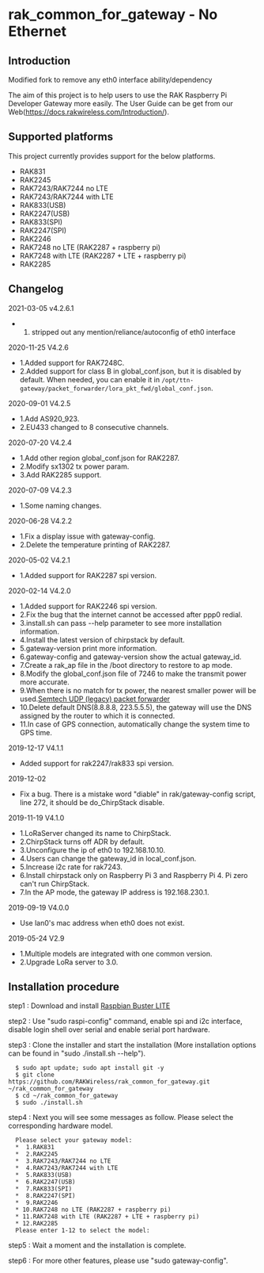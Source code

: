 # rak_common_for_gateway - No Ethernet

##	Introduction

Modified fork to remove any eth0 interface ability/dependency 

The aim of this project is to help users to use the RAK Raspberry Pi Developer Gateway more easily. The User Guide can be get from our Web(https://docs.rakwireless.com/Introduction/).

##	Supported platforms

This project currently provides support for the below platforms.
* RAK831
* RAK2245
* RAK7243/RAK7244 no LTE
* RAK7243/RAK7244 with LTE
* RAK833(USB)
* RAK2247(USB)
* RAK833(SPI)
* RAK2247(SPI)
* RAK2246
* RAK7248 no LTE (RAK2287 + raspberry pi)
* RAK7248 with LTE (RAK2287 + LTE + raspberry pi)
* RAK2285

##	Changelog

2021-03-05 v4.2.6.1
* 1. stripped out any mention/reliance/autoconfig of eth0 interface

2020-11-25 V4.2.6

* 1.Added support for RAK7248C.
* 2.Added support for class B in global_conf.json, but it is disabled by default. When needed, you can enable it in `/opt/ttn-gateway/packet_forwarder/lora_pkt_fwd/global_conf.json`.

2020-09-01 V4.2.5

* 1.Add AS920_923.
* 2.EU433 changed to 8 consecutive channels.

2020-07-20 V4.2.4

* 1.Add other region global_conf.json for RAK2287.
* 2.Modify sx1302 tx power param.
* 3.Add RAK2285 support.

2020-07-09 V4.2.3

* 1.Some naming changes.

2020-06-28 V4.2.2

* 1.Fix a display issue with gateway-config.
* 2.Delete the temperature printing of RAK2287.

2020-05-02 V4.2.1

* 1.Added support for RAK2287 spi version.

2020-02-14 V4.2.0

* 1.Added support for RAK2246 spi version.
* 2.Fix the bug that the internet cannot be accessed after ppp0 redial.
* 3.install.sh can pass --help parameter to see more installation information.
* 4.Install the latest version of chirpstack by default.
* 5.gateway-version print more information.
* 6.gateway-config and gateway-version show the actual gateway_id.
* 7.Create a rak_ap file in the /boot directory to restore to ap mode.
* 8.Modify the global_conf.json file of 7246 to make the transmit power more accurate.
* 9.When there is no match for tx power, the nearest smaller power will be used.[Semtech UDP (legacy) packet forwarder](https://github.com/Lora-net/packet_forwarder/blob/master/lora_pkt_fwd/src/lora_pkt_fwd.c#L2517-L2527) 
* 10.Delete default DNS(8.8.8.8, 223.5.5.5), the gateway will use the DNS assigned by the router to which it is connected.
* 11.In case of GPS connection, automatically change the system time to GPS time.

2019-12-17 V4.1.1
* Added support for rak2247/rak833 spi version.

2019-12-02
* Fix a bug. There is a mistake word "diable" in rak/gateway-config script, line 272, it should be do_ChirpStack disable.

2019-11-19 V4.1.0
* 1.LoRaServer changed its name to ChirpStack.
* 2.ChirpStack turns off ADR by default.
* 3.Unconfigure the ip of eth0 to 192.168.10.10.
* 4.Users can change the gateway_id in local_conf.json.
* 5.Increase i2c rate for rak7243.
* 6.Install chirpstack only on Raspberry Pi 3 and Raspberry Pi 4. Pi zero can't run ChirpStack.
* 7.In the AP mode, the gateway IP address is 192.168.230.1.

2019-09-19 V4.0.0
* Use lan0's mac address when eth0 does not exist.

2019-05-24 V2.9

* 1.Multiple models are integrated with one common version.
* 2.Upgrade LoRa server to 3.0.


##	Installation procedure

step1 : Download and install [Raspbian Buster LITE](https://www.raspberrypi.org/downloads/raspbian/) 

step2 : Use "sudo raspi-config" command, enable spi and i2c interface, disable login shell over serial and enable serial port hardware.

step3 : Clone the installer and start the installation (More installation options can be found in "sudo ./install.sh --help").

      $ sudo apt update; sudo apt install git -y
      $ git clone https://github.com/RAKWireless/rak_common_for_gateway.git ~/rak_common_for_gateway
      $ cd ~/rak_common_for_gateway
      $ sudo ./install.sh

step4 : Next you will see some messages as follow. Please select the corresponding hardware model.

      Please select your gateway model:
      *	 1.RAK831
      *	 2.RAK2245
      *	 3.RAK7243/RAK7244 no LTE
      *	 4.RAK7243/RAK7244 with LTE
      *	 5.RAK833(USB)
      *	 6.RAK2247(USB)
      *	 7.RAK833(SPI)
      *	 8.RAK2247(SPI)
      *	 9.RAK2246
      *	10.RAK7248 no LTE (RAK2287 + raspberry pi)
      *	11.RAK7248 with LTE (RAK2287 + LTE + raspberry pi)
      *	12.RAK2285
      Please enter 1-12 to select the model:

step5 : Wait a moment and the installation is complete.

step6 : For more other features, please use "sudo gateway-config".

